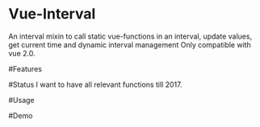 # Vue-Interval
An interval mixin to call static vue-functions in an interval, update values, get current time and dynamic interval management
Only compatible with vue 2.0.

#Features


#Status
I want to have all relevant functions till 2017.

#Usage

#Demo 
